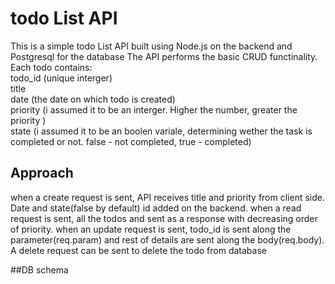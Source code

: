 # todo List API
This is a simple todo List API built using Node.js on the backend and Postgresql for the database
The API performs the basic CRUD functinality.
Each todo contains: <br>
  todo_id (unique interger) <br>
  title <br>
  date (the date on which todo is created) <br>
  priority (i assumed it to be an interger. Higher the number, greater the priority ) <br>
  state (i assumed it to be an boolen variale, determining wether the task is completed or not. false - not completed, true - completed) <br>
  
## Approach
when a create request is sent, API receives title and priority from client side. Date and state(false by default) id added on the backend.
when a read request is sent, all the todos and sent as a response with decreasing order of priority.
when an update request is sent, todo_id is sent along the parameter(req.param) and rest of details are sent along the body(req.body).
A delete request can be sent to delete the todo from database

##DB schema
